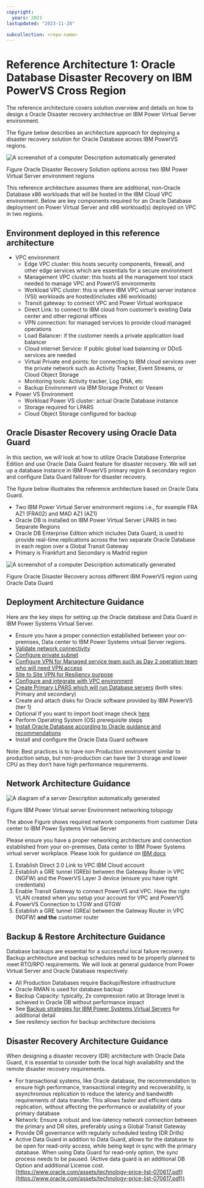 ```yaml
---
copyright:
  years: 2023
lastupdated: "2023-11-28"

subcollection: <repo-name>
---
```

# Reference Architecture 1: Oracle Database Disaster Recovery on IBM PowerVS Cross Region

The reference architecture covers solution overview and details on how to design a Oracle Disaster recovery architectrue on IBM Power Virtual Server environment. 

The figure  below describes an architecture approach  for deploying a disaster recovery solution for Oracle Database across IBM PowerVS regions.

![A screenshot of a computer Description automatically generated](image/e4b139fb7a5331e50a4c5af3cd920b36.jpg)

Figure Oracle Disaster Recovery Solution options across two IBM Power Virtual Server environment regions

This reference architecture assumes there are additional, non-Oracle Database x86 workloads that will be hosted in the IBM Cloud VPC environment. Below are key components required for an Oracle Database deployment on Power Virtual Server and x86 workload(s) deployed on VPC in two regions.

## Environment deployed in this reference architecture

- VPC environment
  - Edge VPC cluster: this hosts security components, firewall, and other edge services which are essentials for a secure environment
  - Management VPC cluster: this hosts all the management tool stack needed to manage VPC and PowerVS environments
  - Workload VPC cluster: this is where IBM VPC virtual server instance (VSI) workloads are hosted(includes x86 workloads)
  - Transit gateway: to connect VPC and Power Virtual workspace
  - Direct Link: to connect to IBM cloud from customer’s existing Data center and other regional offices
  - VPN connection: for managed services to provide cloud managed operations
  - Load Balancer: if the customer needs a private application load balancer
  - Cloud internet Service: if public global load balancing or DDoS services are needed
  - Virtual Private end points: for connecting to IBM cloud services over the private network such as Activity Tracker, Event Streams, or Cloud Object Storage
  - Monitoring tools: Activity tracker, Log DNA, etc
  - Backup Environment via IBM Storage Protect or Veeam
- Power VS Environment
  - Workload Power VS cluster: actual Oracle Database instance
  - Storage required for LPARS
  - Cloud Object Storage configured for backup

## Oracle Disaster Recovery using Oracle Data Guard

In this section, we will look at how to utilize Oracle Database Enterprise Edition and use Oracle Data Guard feature for disaster recovery. We will set up a database instance in IBM PowerVS primary region & secondary region and configure Data Guard failover for disaster recovery.

The figure  below illustrates the reference architecture based on Oracle Data Guard.

- Two IBM Power Virtual Server environment regions i.e., for example FRA AZ1 (FRA02) and MAD AZ1 (AZ1)
- Oracle DB is installed on IBM Power Virtual Server LPARS in two Separate Regions
- Oracle DB Enterprise Edition which includes Data Guard, is used to provide real-time replications across the two separate Oracle Database in each region over a Global Transit Gateway
- Primary is Frankfurt and Secondary is Madrid region

![A screenshot of a computer Description automatically generated](image/3f699a0b8bdb16bf395c7c11b98f3636.png)

Figure  Oracle Disaster Recovery across different IBM PowerVS region using Oracle Data Guard

## Deployment Architecture Guidance

Here are the key steps for setting up the Oracle database and Data Guard in IBM Power Systems Virtual Server.

- Ensure you have a proper connection established between your on-premises, Data center to IBM Power Systems virtual Server regions.
- [Validate network connectivity](https://cloud.ibm.com/docs/power-iaas?topic=power-iaas-network-architecture-diagrams)
- [Configure private subnet](https://cloud.ibm.com/docs/power-iaas?topic=power-iaas-configuring-subnet)
- [Configure VPN for Managed service team such as Day 2 operation team who will need VPN access](https://cloud.ibm.com/docs/power-iaas?topic=power-iaas-VPN-connections)
- [Site to Site VPN for Resiliency purpose](https://cloud.ibm.com/media/docs/downloads/power-iaas-tutorials/PowerVS_VPN_Tutorial_v1.pdf)
- [Configure and integrate with VPC environment](https://cloud.ibm.com/docs/power-iaas?topic=power-iaas-powervs-integration-x86-workloads)
- [Create Primary LPARS which will run Database servers](https://cloud.ibm.com/docs/power-iaas?topic=power-iaas-creating-power-virtual-server#creating-power-virtual-server) (both sites: Primary and secondary)
- Create and attach disks for Oracle software provided by IBM PowerVS (tier 1)
- Optional If you want to import boot image check [here](https://cloud.ibm.com/docs/power-iaas?topic=power-iaas-importing-boot-image)
- Perform Operating System (OS) prerequisite steps
- [Install Oracle Database according to Oracle guidance and recommendations](https://docs.oracle.com/en/database/oracle/oracle-database/23/dgbkr/oracle-data-guard-broker-installation-requirements.html#GUID-21393DF3-FD7E-44AA-A90C-6533E03CBDDA)
- Install and configure the Oracle Data Guard software

Note: Best practices is to have non Production environment similar to production setup, but non-production can have tier 3 storage and lower CPU as they don’t have high performance requirements.

## Network Architecture Guidance

![A diagram of a server Description automatically generated](image/37a404a1fbce991ea5793bc8ac74fd0f.jpg)

Figure  IBM Power Virtual server Environment networking tolopogy

The above Figure  shows required network components from customer Data center to IBM Power Systems Virtual Server

Please ensure you have a proper networking architecture and connection established from your on-premises, Data center to IBM Power Systems virtual server workplace. Please look for guidance on [IBM docs](https://cloud.ibm.com/docs/power-iaas?topic=power-iaas-network-architecture-diagrams)

1. Establish Direct 2.0 Link to VPC IBM Cloud account
2. Establish a GRE tunnel (GREb) between the Gateway Router in VPC (NGFW) and the PowerVS Layer 3 device (ensure you have right credentials)
3. Enable Transit Gateway to connect PowerVS and VPC. Have the right VLAN created when you setup your account for VPC and PowerVS
4. PowerVS Connection to LTGW and GTGW
5. Establish a GRE tunnel (GREa) between the Gateway Router in VPC (NGFW) **and the** customer router

## Backup & Restore Architecture Guidance

Database backups are essential for a successful local failure recovery. Backup architecture and backup schedules need to be properly planned to meet RTO/RPO requirements. We will look at general guidance from Power Virtual Server and Oracle Database respectively.

- All Production Databases require Backup/Restore infrastructure
- Oracle RMAN is used for database backup
- Backup Capacity: typically, 2x compression ratio at Storage level is achieved in Oracle DB without performance impact
- See [Backup strategies for IBM Power Systems Virtual Servers](https://cloud.ibm.com/docs/power-iaas?topic=power-iaas-backup-strategies) for additional detail
- See resilency section for backup architecture decisions

## Disaster Recovery Architecture Guidance

When designing a disaster recovery (DR) architecture with Oracle Data Guard, it is essential to consider both the local high availability and the remote disaster recovery requirements.

- For transactional systems, like Oracle database, the recommendation to ensure high performance, transactional integrity and recoverability, is asynchronous replication to reduce the latency and bandwidth requirements of data transfer. This allows faster and efficient data replication, without affecting the performance or availability of your primary database
- Network: Ensure a robust and low-latency network connection between the primary and DR sites, preferably using a Global Transit Gateway
- Provide DR governance with regularly scheduled testing (DR Drills)
- Active Data Guard in addition to Data Guard, allows for the database to be open for read-only access, while being kept in sync with the primary database. When using Data Guard for read-only option, the sync process needs to be paused. (Active data guard is an additional DB Option and additional License cost. [https://www.oracle.com/assets/technology-price-list-070617.pdf](https://www.oracle.com/assets/technology-price-list-070617.pdf))
